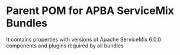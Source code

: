 # Parent POM for APBA ServiceMix Bundles

It contains properties with versions of Apache ServiceMix 6.0.0 components and plugins required by all bundles
